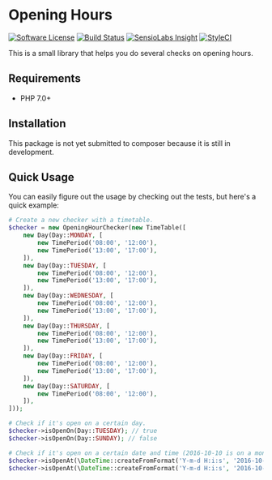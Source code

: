 # Opening Hours

[![Software License][ico-license]](LICENSE.md)
[![Build Status][ico-travis]][link-travis]
[![SensioLabs Insight][ico-sensio]][link-sensio]
[![StyleCI][ico-styleci]][link-styleci]

This is a small library that helps you do several checks on opening hours.

## Requirements

- PHP 7.0+

## Installation

This package is not yet submitted to composer because it is still in development.

## Quick Usage
 
You can easily figure out the usage by checking out the tests, but here's a quick example:

```php
# Create a new checker with a timetable.
$checker = new OpeningHourChecker(new TimeTable([
    new Day(Day::MONDAY, [
        new TimePeriod('08:00', '12:00'),
        new TimePeriod('13:00', '17:00'),
    ]),
    new Day(Day::TUESDAY, [
        new TimePeriod('08:00', '12:00'),
        new TimePeriod('13:00', '17:00'),
    ]),
    new Day(Day::WEDNESDAY, [
        new TimePeriod('08:00', '12:00'),
        new TimePeriod('13:00', '17:00'),
    ]),
    new Day(Day::THURSDAY, [
        new TimePeriod('08:00', '12:00'),
        new TimePeriod('13:00', '17:00'),
    ]),
    new Day(Day::FRIDAY, [
        new TimePeriod('08:00', '12:00'),
        new TimePeriod('13:00', '17:00'),
    ]),
    new Day(Day::SATURDAY, [
        new TimePeriod('08:00', '12:00'),
    ]),
]));

# Check if it's open on a certain day.
$checker->isOpenOn(Day::TUESDAY); // true
$checker->isOpenOn(Day::SUNDAY); // false

# Check if it's open on a certain date and time (2016-10-10 is on a monday).
$checker->isOpenAt(\DateTime::createFromFormat('Y-m-d H:i:s', '2016-10-10 10:00:00'))); // returns true
$checker->isOpenAt(\DateTime::createFromFormat('Y-m-d H:i:s', '2016-10-10 12:30:00'))); // returns false
```

[ico-license]: https://img.shields.io/badge/license-MIT-brightgreen.svg?style=flat-square
[ico-travis]: https://img.shields.io/travis/veloxy/opening-hours/master.svg?style=flat-square
[ico-sensio]: https://img.shields.io/sensiolabs/i/7d757865-5835-414c-9591-06ce50bb15a7.svg?maxAge=3600&style=flat-square
[ico-styleci]: https://styleci.io/repos/70743137/shield?branch=master

[link-travis]: https://travis-ci.org/veloxy/opening-hours
[link-sensio]: https://insight.sensiolabs.com/projects/7d757865-5835-414c-9591-06ce50bb15a7
[link-styleci]: https://styleci.io/repos/70743137
